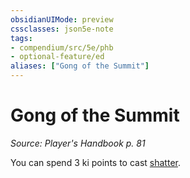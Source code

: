 ```yaml
---
obsidianUIMode: preview
cssclasses: json5e-note
tags:
- compendium/src/5e/phb
- optional-feature/ed
aliases: ["Gong of the Summit"]
---
```

# Gong of the Summit
*Source: Player's Handbook p. 81* 

You can spend 3 ki points to cast [shatter](../spells/shatter.md#).